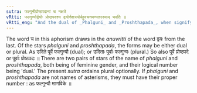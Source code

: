```yaml
---
sutra: फल्गुनीप्रोष्ठपदानां च नक्षत्रे
vRtti: फल्गुन्योर्द्वयोः प्रोष्ठपदश्च द्वयोर्नक्षत्रयोर्बहुवचनमन्यतरस्याम् भवति ॥
vRtti_eng: "And the dual of _Phalguni_ and _Proshthapada_, when signifying asterisms, (also connotes optionally plural)."
---
```

The word च in this aphorism draws in the _anuvritti_ of the word द्वयः from the last. Of the stars _phalguni_ and _proshthapada_, the forms may be either dual or plural. As उदिते पूर्वे फल्गुन्यौ (dual); or उदिताः पूर्वाः फल्गुन्यः (plural.) So also पूर्वे प्रोष्ठपदे or पूर्वाः प्रोष्ठपदः ॥  There are two pairs of stars of the name of _phalguni_ and _proshthapada_, both being of feminine gender, and their logical number being 'dual.' The present _sutra_ ordains plural optionally. If _phalguni_ and _proshthapada_ are not names of asterisms, they must have their proper number : as फल्गुन्यौ माणविके ॥
